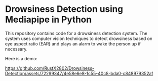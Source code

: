 # Drowsiness Detection using Mediapipe in Python

This repository contains code for a drowsiness detection system. The system uses computer vision techniques to detect drowsiness based on eye aspect ratio (EAR) and plays an alarm to wake the person up if necessary.

Here is a demo:

https://github.com/RustX2802/Drowsiness-Detection/assets/72299347/4e58e6e8-1c55-40c8-bda0-c848979352af
